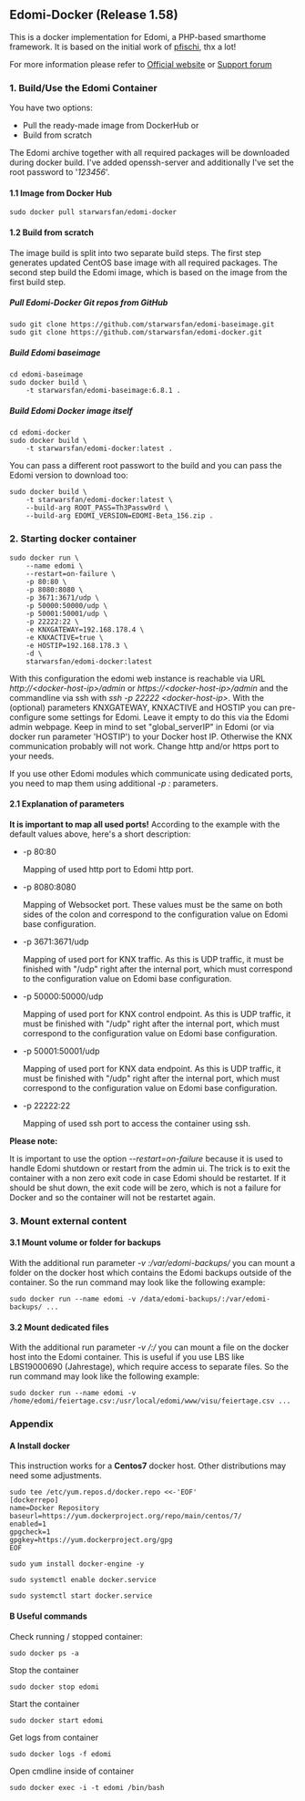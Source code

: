 ## Edomi-Docker (Release 1.58)
 
 This is a docker implementation for Edomi, a PHP-based smarthome framework.
 It is based on the initial work of [pfischi](https://github.com/pfischi/edomi-docker), thx a lot!

 For more information please refer to [Official website](http://www.edomi.de/) or [Support forum](https://knx-user-forum.de/forum/projektforen/edomi)


### 1. Build/Use the Edomi Container

You have two options: 
- Pull the ready-made image from DockerHub or 
- Build from scratch

The Edomi archive together with all required packages will be downloaded during docker build. 
I've added openssh-server and additionally I've set the root password to '_123456_'.

#### 1.1 Image from Docker Hub

```shell
sudo docker pull starwarsfan/edomi-docker
```

#### 1.2 Build from scratch

The image build is split into two separate build steps. The first step generates updated CentOS 
base image with all required packages. The second step build the Edomi image, which is based on
the image from the first build step.

##### Pull Edomi-Docker Git repos from GitHub

```shell
sudo git clone https://github.com/starwarsfan/edomi-baseimage.git
sudo git clone https://github.com/starwarsfan/edomi-docker.git
```

##### Build Edomi baseimage

```shell
cd edomi-baseimage
sudo docker build \
    -t starwarsfan/edomi-baseimage:6.8.1 .
```

##### Build Edomi Docker image itself

```shell
cd edomi-docker
sudo docker build \
    -t starwarsfan/edomi-docker:latest .
```

You can pass a different root passwort to the build and you can pass the Edomi version to download too:

```shell
sudo docker build \
    -t starwarsfan/edomi-docker:latest \
    --build-arg ROOT_PASS=Th3Passw0rd \
    --build-arg EDOMI_VERSION=EDOMI-Beta_156.zip .
```


### 2. Starting docker container

```shell
sudo docker run \
    --name edomi \
    --restart=on-failure \
    -p 80:80 \
    -p 8080:8080 \
    -p 3671:3671/udp \
    -p 50000:50000/udp \
    -p 50001:50001/udp \
    -p 22222:22 \
    -e KNXGATEWAY=192.168.178.4 \
    -e KNXACTIVE=true \
    -e HOSTIP=192.168.178.3 \
    -d \
    starwarsfan/edomi-docker:latest
```

With this configuration the edomi web instance is reachable via URL _http://\<docker-host-ip\>/admin_ or 
_https://\<docker-host-ip\>/admin_ and the commandline via ssh with _ssh -p 22222 \<docker-host-ip\>_.
With the (optional) parameters KNXGATEWAY, KNXACTIVE and HOSTIP you can pre-configure some settings for Edomi. 
Leave it empty to do this via the Edomi admin webpage. Keep in mind to set "global_serverIP" in Edomi (or via 
docker run parameter 'HOSTIP') to your Docker host IP. Otherwise the KNX communication probably will not work.
Change http and/or https port to your needs.

If you use other Edomi modules which communicate using dedicated ports, you need to map them using additional 
_-p <host-port>:<container-port>_ parameters.

#### 2.1 Explanation of parameters

**It is important to map all used ports!** According to the example with the default values above, here's a short 
description:
 * -p 80:80
   
   Mapping of used http port to Edomi http port. 
 
 * -p 8080:8080
 
   Mapping of Websocket port. These values must be the same on both sides of the colon and correspond to the 
   configuration value on Edomi base configuration.
   
 * -p 3671:3671/udp
 
   Mapping of used port for KNX traffic. As this is UDP traffic, it must be finished with "/udp" right after 
   the internal port, which must correspond to the configuration value on Edomi base configuration.
   
 * -p 50000:50000/udp
 
   Mapping of used port for KNX control endpoint. As this is UDP traffic, it must be finished with "/udp" 
   right after the internal port, which must correspond to the configuration value on Edomi base configuration.
   
 * -p 50001:50001/udp
 
   Mapping of used port for KNX data endpoint. As this is UDP traffic, it must be finished with "/udp" 
   right after the internal port, which must correspond to the configuration value on Edomi base configuration.
   
 * -p 22222:22
 
   Mapping of used ssh port to access the container using ssh.
   

**Please note:**

It is important to use the option _--restart=on-failure_ because it is used to handle Edomi shutdown or restart
from the admin ui. The trick is to exit the container with a non zero exit code in case Edomi should be restartet.
If it should be shut down, the exit code will be zero, which is not a failure for Docker and so the container
will not be restartet again.

### 3. Mount external content
 
#### 3.1 Mount volume or folder for backups

With the additional run parameter _-v <host-folder>:/var/edomi-backups/_ you can mount a folder on the docker 
host which contains the Edomi backups outside of the container. So the run command may look like the following 
example:

```shell
sudo docker run --name edomi -v /data/edomi-backups/:/var/edomi-backups/ ...
```


#### 3.2 Mount dedicated files

With the additional run parameter _-v <host-folder>/<filename>:<container-folder>/<filename>_ you can 
mount a file on the docker host into the Edomi container. This is useful if you use LBS like LBS19000690 
(Jahrestage), which require access to separate files. So the run command may look like the following 
example:

```shell
sudo docker run --name edomi -v /home/edomi/feiertage.csv:/usr/local/edomi/www/visu/feiertage.csv ...
```

### Appendix

#### A Install docker

 This instruction works for a <b>Centos7</b> docker host. Other distributions may need some adjustments.

```shell
sudo tee /etc/yum.repos.d/docker.repo <<-'EOF'
[dockerrepo]
name=Docker Repository
baseurl=https://yum.dockerproject.org/repo/main/centos/7/
enabled=1
gpgcheck=1
gpgkey=https://yum.dockerproject.org/gpg
EOF
```

```shell
sudo yum install docker-engine -y
```
```shell
sudo systemctl enable docker.service
```
```shell
sudo systemctl start docker.service
```

#### B Useful commands

Check running / stopped container:

```shell
sudo docker ps -a
```

Stop the container

```shell
sudo docker stop edomi
```

Start the container

```shell
sudo docker start edomi
```

Get logs from container

```shell
sudo docker logs -f edomi
```

Open cmdline inside of container

```shell
sudo docker exec -i -t edomi /bin/bash
```

